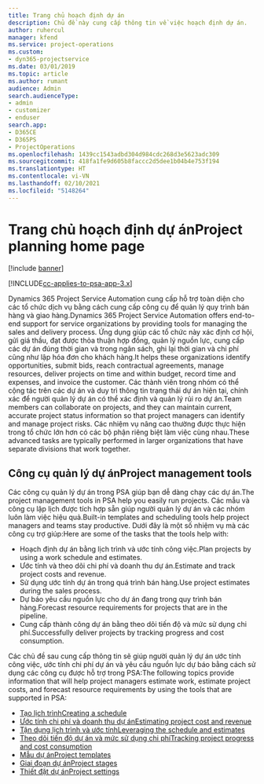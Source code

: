 ```yaml
---
title: Trang chủ hoạch định dự án
description: Chủ đề này cung cấp thông tin về việc hoạch định dự án.
author: ruhercul
manager: kfend
ms.service: project-operations
ms.custom:
- dyn365-projectservice
ms.date: 03/01/2019
ms.topic: article
ms.author: rumant
audience: Admin
search.audienceType:
- admin
- customizer
- enduser
search.app:
- D365CE
- D365PS
- ProjectOperations
ms.openlocfilehash: 1439cc1543adbd304d984cdc268d3e5623adc309
ms.sourcegitcommit: 418fa1fe9d605b8faccc2d5dee1b04b4e753f194
ms.translationtype: HT
ms.contentlocale: vi-VN
ms.lasthandoff: 02/10/2021
ms.locfileid: "5148264"
---
```

# <a name="project-planning-home-page"></a><span data-ttu-id="93c7f-103">Trang chủ hoạch định dự án</span><span class="sxs-lookup"><span data-stu-id="93c7f-103">Project planning home page</span></span>

[!include [banner](../includes/psa-now-project-operations.md)]

[!INCLUDE[cc-applies-to-psa-app-3.x](../includes/cc-applies-to-psa-app-3x.md)]

<span data-ttu-id="93c7f-104">Dynamics 365 Project Service Automation cung cấp hỗ trợ toàn diện cho các tổ chức dịch vụ bằng cách cung cấp công cụ để quản lý quy trình bán hàng và giao hàng.</span><span class="sxs-lookup"><span data-stu-id="93c7f-104">Dynamics 365 Project Service Automation offers end-to-end support for service organizations by providing tools for managing the sales and delivery process.</span></span> <span data-ttu-id="93c7f-105">Ứng dụng giúp các tổ chức này xác định cơ hội, gửi giá thầu, đạt được thỏa thuận hợp đồng, quản lý nguồn lực, cung cấp các dự án đúng thời gian và trong ngân sách, ghi lại thời gian và chi phí cũng như lập hóa đơn cho khách hàng.</span><span class="sxs-lookup"><span data-stu-id="93c7f-105">It helps these organizations identify opportunities, submit bids, reach contractual agreements, manage resources, deliver projects on time and within budget, record time and expenses, and invoice the customer.</span></span> <span data-ttu-id="93c7f-106">Các thành viên trong nhóm có thể cộng tác trên các dự án và duy trì thông tin trạng thái dự án hiện tại, chính xác để người quản lý dự án có thể xác định và quản lý rủi ro dự án.</span><span class="sxs-lookup"><span data-stu-id="93c7f-106">Team members can collaborate on projects, and they can maintain current, accurate project status information so that project managers can identify and manage project risks.</span></span> <span data-ttu-id="93c7f-107">Các nhiệm vụ nâng cao thường được thực hiện trong tổ chức lớn hơn có các bộ phận riêng biệt làm việc cùng nhau.</span><span class="sxs-lookup"><span data-stu-id="93c7f-107">These advanced tasks are typically performed in larger organizations that have separate divisions that work together.</span></span>

## <a name="project-management-tools"></a><span data-ttu-id="93c7f-108">Công cụ quản lý dự án</span><span class="sxs-lookup"><span data-stu-id="93c7f-108">Project management tools</span></span>

<span data-ttu-id="93c7f-109">Các công cụ quản lý dự án trong PSA giúp bạn dễ dàng chạy các dự án.</span><span class="sxs-lookup"><span data-stu-id="93c7f-109">The project management tools in PSA help you easily run projects.</span></span> <span data-ttu-id="93c7f-110">Các mẫu và công cụ lập lịch được tích hợp sẵn giúp người quản lý dự án và các nhóm luôn làm việc hiệu quả.</span><span class="sxs-lookup"><span data-stu-id="93c7f-110">Built-in templates and scheduling tools help project managers and teams stay productive.</span></span> <span data-ttu-id="93c7f-111">Dưới đây là một số nhiệm vụ mà các công cụ trợ giúp:</span><span class="sxs-lookup"><span data-stu-id="93c7f-111">Here are some of the tasks that the tools help with:</span></span>

- <span data-ttu-id="93c7f-112">Hoạch định dự án bằng lịch trình và ước tính công việc.</span><span class="sxs-lookup"><span data-stu-id="93c7f-112">Plan projects by using a work schedule and estimates.</span></span>
- <span data-ttu-id="93c7f-113">Ước tính và theo dõi chi phí và doanh thu dự án.</span><span class="sxs-lookup"><span data-stu-id="93c7f-113">Estimate and track project costs and revenue.</span></span>
- <span data-ttu-id="93c7f-114">Sử dụng ước tính dự án trong quá trình bán hàng.</span><span class="sxs-lookup"><span data-stu-id="93c7f-114">Use project estimates during the sales process.</span></span>
- <span data-ttu-id="93c7f-115">Dự báo yêu cầu nguồn lực cho dự án đang trong quy trình bán hàng.</span><span class="sxs-lookup"><span data-stu-id="93c7f-115">Forecast resource requirements for projects that are in the pipeline.</span></span>
- <span data-ttu-id="93c7f-116">Cung cấp thành công dự án bằng theo dõi tiến độ và mức sử dụng chi phí.</span><span class="sxs-lookup"><span data-stu-id="93c7f-116">Successfully deliver projects by tracking progress and cost consumption.</span></span>

<span data-ttu-id="93c7f-117">Các chủ đề sau cung cấp thông tin sẽ giúp người quản lý dự án ước tính công việc, ước tính chi phí dự án và yêu cầu nguồn lực dự báo bằng cách sử dụng các công cụ được hỗ trợ trong PSA:</span><span class="sxs-lookup"><span data-stu-id="93c7f-117">The following topics provide information that will help project managers estimate work, estimate project costs, and forecast resource requirements by using the tools that are supported in PSA:</span></span>

- [<span data-ttu-id="93c7f-118">Tạo lịch trình</span><span class="sxs-lookup"><span data-stu-id="93c7f-118">Creating a schedule</span></span>](project-creating.md)
- [<span data-ttu-id="93c7f-119">Ước tính chi phí và doanh thu dự án</span><span class="sxs-lookup"><span data-stu-id="93c7f-119">Estimating project cost and revenue</span></span>](project-estimating.md)
- [<span data-ttu-id="93c7f-120">Tận dụng lịch trình và ước tính</span><span class="sxs-lookup"><span data-stu-id="93c7f-120">Leveraging the schedule and estimates</span></span>](project-leveraging.md)
- [<span data-ttu-id="93c7f-121">Theo dõi tiến độ dự án và mức sử dụng chi phí</span><span class="sxs-lookup"><span data-stu-id="93c7f-121">Tracking project progress and cost consumption</span></span>](project-tracking.md)
- [<span data-ttu-id="93c7f-122">Mẫu dự án</span><span class="sxs-lookup"><span data-stu-id="93c7f-122">Project templates</span></span>](project-templates.md)
- [<span data-ttu-id="93c7f-123">Giai đoạn dự án</span><span class="sxs-lookup"><span data-stu-id="93c7f-123">Project stages</span></span>](project-stages.md)
- [<span data-ttu-id="93c7f-124">Thiết đặt dự án</span><span class="sxs-lookup"><span data-stu-id="93c7f-124">Project settings</span></span>](project-settings.md)

